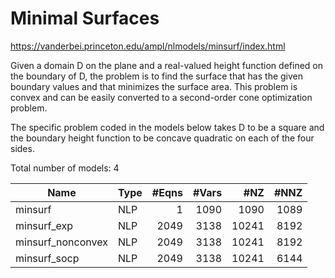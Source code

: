 # Minimal Surfaces

https://vanderbei.princeton.edu/ampl/nlmodels/minsurf/index.html

Given a domain D on the plane and a real-valued height function defined on the boundary of D, the problem is to find the surface that has the given boundary values and that minimizes the surface area. This problem is convex and can be easily converted to a second-order cone optimization problem.

The specific problem coded in the models below takes D to be a square and the boundary height function to be concave quadratic on each of the four sides.

Total number of models:   4

| Name              | Type | #Eqns | #Vars | #NZ   | #NNZ |
|-------------------|------|------:|------:|------:|-----:|
| minsurf           | NLP  | 1     | 1090  | 1090  | 1089 |
| minsurf_exp       | NLP  | 2049  | 3138  | 10241 | 8192 |
| minsurf_nonconvex | NLP  | 2049  | 3138  | 10241 | 8192 |
| minsurf_socp      | NLP  | 2049  | 3138  | 10241 | 6144 |
